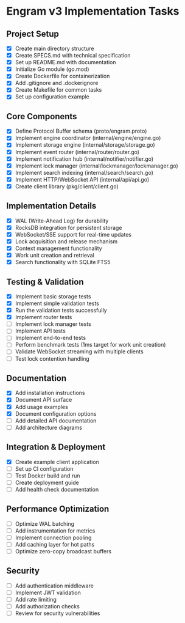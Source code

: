 # Engram v3 Implementation Tasks

## Project Setup
- [x] Create main directory structure
- [x] Create SPECS.md with technical specification
- [x] Set up README.md with documentation
- [x] Initialize Go module (go.mod)
- [x] Create Dockerfile for containerization
- [x] Add .gitignore and .dockerignore
- [x] Create Makefile for common tasks
- [x] Set up configuration example

## Core Components
- [x] Define Protocol Buffer schema (proto/engram.proto)
- [x] Implement engine coordinator (internal/engine/engine.go)
- [x] Implement storage engine (internal/storage/storage.go)
- [x] Implement event router (internal/router/router.go)
- [x] Implement notification hub (internal/notifier/notifier.go)
- [x] Implement lock manager (internal/lockmanager/lockmanager.go)
- [x] Implement search indexing (internal/search/search.go)
- [x] Implement HTTP/WebSocket API (internal/api/api.go)
- [x] Create client library (pkg/client/client.go)

## Implementation Details
- [x] WAL (Write-Ahead Log) for durability
- [x] RocksDB integration for persistent storage
- [x] WebSocket/SSE support for real-time updates
- [x] Lock acquisition and release mechanism
- [x] Context management functionality
- [x] Work unit creation and retrieval
- [x] Search functionality with SQLite FTS5

## Testing & Validation
- [x] Implement basic storage tests
- [x] Implement simple validation tests
- [x] Run the validation tests successfully
- [x] Implement router tests
- [ ] Implement lock manager tests
- [ ] Implement API tests
- [ ] Implement end-to-end tests
- [ ] Perform benchmark tests (1ms target for work unit creation)
- [ ] Validate WebSocket streaming with multiple clients
- [ ] Test lock contention handling

## Documentation
- [x] Add installation instructions
- [x] Document API surface
- [x] Add usage examples
- [x] Document configuration options
- [ ] Add detailed API documentation
- [ ] Add architecture diagrams

## Integration & Deployment
- [x] Create example client application
- [ ] Set up CI configuration
- [ ] Test Docker build and run
- [ ] Create deployment guide
- [ ] Add health check documentation

## Performance Optimization
- [ ] Optimize WAL batching
- [ ] Add instrumentation for metrics
- [ ] Implement connection pooling
- [ ] Add caching layer for hot paths
- [ ] Optimize zero-copy broadcast buffers

## Security
- [ ] Add authentication middleware
- [ ] Implement JWT validation
- [ ] Add rate limiting
- [ ] Add authorization checks
- [ ] Review for security vulnerabilities